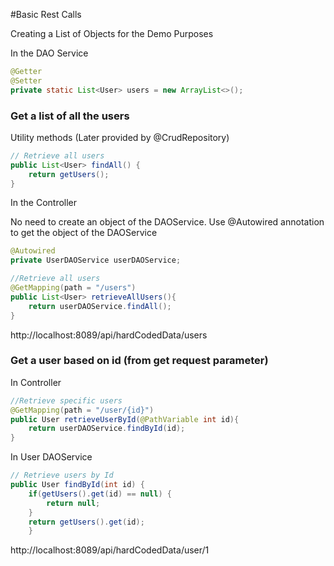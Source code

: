 #Basic Rest Calls

Creating a List of Objects for the Demo Purposes

In the DAO Service
```java
@Getter
@Setter
private static List<User> users = new ArrayList<>();
```

### Get a list of all the users

Utility methods (Later provided by @CrudRepository)
```java
// Retrieve all users
public List<User> findAll() {
    return getUsers();
}
````

In the Controller

No need to create an object of the DAOService. Use @Autowired annotation to get the object of the DAOService
```java
@Autowired
private UserDAOService userDAOService;
```
```java
//Retrieve all users
@GetMapping(path = "/users")
public List<User> retrieveAllUsers(){
    return userDAOService.findAll();
}
```
http://localhost:8089/api/hardCodedData/users

### Get a user based on id (from get request parameter)

In Controller
```java
//Retrieve specific users
@GetMapping(path = "/user/{id}")
public User retrieveUserById(@PathVariable int id){
    return userDAOService.findById(id);
}
```

In User DAOService
```java
// Retrieve users by Id
public User findById(int id) {
    if(getUsers().get(id) == null) {
        return null;
    }
    return getUsers().get(id);
	}
```
http://localhost:8089/api/hardCodedData/user/1


